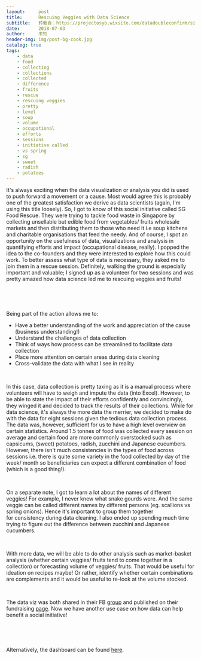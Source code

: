 ```yaml
---
layout:     post
title:      Rescuing Veggies with Data Science
subtitle:   转载自：https://projectosyo.wixsite.com/datadoubleconfirm/single-post/2018/07/03/Rescuing-Veggies-with-Data-Science
date:       2018-07-03
author:     未知
header-img: img/post-bg-cook.jpg
catalog: true
tags:
    - data
    - food
    - collecting
    - collections
    - collected
    - difference
    - fruits
    - rescue
    - rescuing veggies
    - pretty
    - level
    - soup
    - volume
    - occupational
    - efforts
    - sessions
    - initiative called
    - vs spring
    - sg
    - sweet
    - radish
    - potatoes
---
```


It's always exciting when the data visualization or analysis you did is used to push forward a movement or a cause. Most would agree this is probably one of the greatest satisfaction we derive as data scientists (again, I'm using this title loosely). So, I got to know of this social initiative called SG Food Rescue. They were trying to tackle food waste in Singapore by collecting unsellable but edible food from vegetables/ fruits wholesale markets and then distributing them to those who need it i.e soup kitchens and charitable organisations that feed the needy. And of course, I spot an opportunity on the usefulness of data, visualizations and analysis in quantifying efforts and impact (occupational disease, really). I popped the idea to the co-founders and they were interested to explore how this could work. To better assess what type of data is necessary, they asked me to join them in a rescue session. Definitely, walking the ground is especially important and valuable; I signed up as a volunteer for two sessions and was pretty amazed how data science led me to rescuing veggies and fruits!  

 

 

Being part of the action allows me to: 
- Have a better understanding of the work and appreciation of the cause (business understanding!)
- Understand the challenges of data collection
- Think of ways how process can be streamlined to facilitate data collection
- Place more attention on certain areas during data cleaning 
- Cross-validate the data with what I see in reality

 

In this case, data collection is pretty taxing as it is a manual process where volunteers will have to weigh and impute the data (into Excel). However, to be able to state the impact of their efforts confidently and convincingly, they winged it and decided to track the results of their collections. While for data science, it's always the more data the merrier, we decided to make do with the data for eight sessions given the tedious data collection process. The data was, however, sufficient for us to have a high level overview on certain statistics. Around 1.5 tonnes of food was collected every session on average and certain food are more commonly overstocked such as capsicums, (sweet) potatoes, radish, zucchini and Japanese cucumbers. However, there isn't much consistencies in the types of food across sessions i.e. there is quite some variety in the food collected by day of the week/ month so beneficiaries can expect a different combination of food (which is a good thing!). 

 

On a separate note, I got to learn a lot about the names of different veggies! For example, I never knew what snake gourds were. And the same veggie can be called different names by different persons (eg. scallions vs spring onions). Hence it's important to group them together for consistency during data cleaning. I also ended up spending much time trying to figure out the difference between zucchini and Japanese cucumbers.

 

With more data, we will be able to do other analysis such as market-basket analysis (whether certain veggies/ fruits tend to come together in a collection) or forecasting volume of veggies/ fruits. That would be useful for ideation on recipes maybe! Or rather, identify whether certain combinations are complements and it would be useful to re-look at the volume stocked.  

 

The data viz was both shared in their FB [group](https://www.facebook.com/photo.php?fbid=10156070417583005&set=g.407141379737463&type=1&theater&ifg=1) and published on their fundraising [page](https://give.asia/campaign/sg-food-rescue-needs-your-help). Now we have another use case on how data can help benefit a social initiative!

 

  

Alternatively, the dashboard can be found [here](https://public.tableau.com/views/SGFoodRescue/Dashboard1?:embed=y&:display_count=yes).

 

 

 
